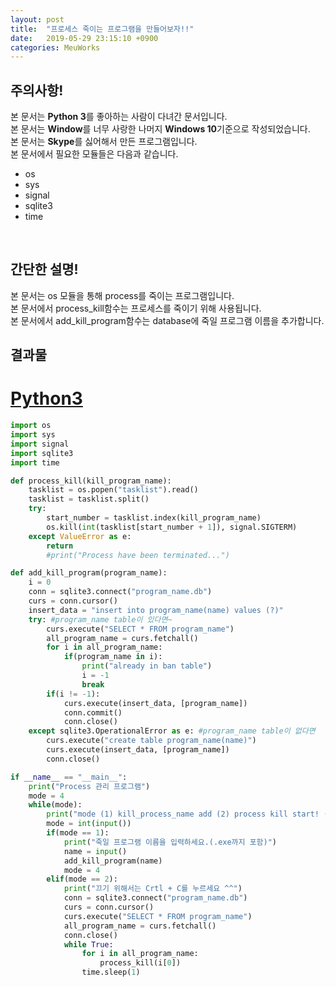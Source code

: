 ```yaml
---
layout: post
title:  "프로세스 죽이는 프로그램을 만들어보자!!"
date:   2019-05-29 23:15:10 +0900
categories: MeuWorks
---
```


## 주의사항!
본 문서는 <b>Python 3</b>를 좋아하는 사람이 다녀간 문서입니다.<br>
본 문서는 <b>Window</b>를 너무 사랑한 나머지 <b>Windows 10</b>기준으로 작성되었습니다.<br>
본 문서는 <b>Skype</b>를 싫어해서 만든 프로그램입니다.<br>
본 문서에서 필요한 모듈들은 다음과 같습니다.<br>
* os
* sys
* signal
* sqlite3
* time
<br>

## 간단한 설명!
본 문서는 os 모듈을 통해 process를 죽이는 프로그램입니다.<br>
본 문서에서 process_kill함수는 프로세스를 죽이기 위해 사용됩니다.<br>
본 문서에서 add_kill_program함수는 database에 죽일 프로그램 이름을 추가합니다.<br>


## 결과물
# <a href="https://bitbucket.org/hong9802/process_killer/src/master/main.py">Python3</a>
```py
import os
import sys
import signal
import sqlite3
import time

def process_kill(kill_program_name):
    tasklist = os.popen("tasklist").read()
    tasklist = tasklist.split()
    try:
        start_number = tasklist.index(kill_program_name)
        os.kill(int(tasklist[start_number + 1]), signal.SIGTERM)
    except ValueError as e:
        return
        #print("Process have been terminated...")

def add_kill_program(program_name):
    i = 0
    conn = sqlite3.connect("program_name.db")
    curs = conn.cursor()
    insert_data = "insert into program_name(name) values (?)"
    try: #program_name table이 있다면~
        curs.execute("SELECT * FROM program_name")
        all_program_name = curs.fetchall()
        for i in all_program_name:
            if(program_name in i):
                print("already in ban table")
                i = -1
                break
        if(i != -1):
            curs.execute(insert_data, [program_name])
            conn.commit()
            conn.close()
    except sqlite3.OperationalError as e: #program_name table이 없다면
        curs.execute("create table program_name(name)")
        curs.execute(insert_data, [program_name])
        conn.close()

if __name__ == "__main__":
    print("Process 관리 프로그램")
    mode = 4
    while(mode):
        print("mode (1) kill_process_name add (2) process kill start! (0) exit")
        mode = int(input())
        if(mode == 1):
            print("죽일 프로그램 이름을 입력하세요.(.exe까지 포함)")
            name = input()
            add_kill_program(name)
            mode = 4
        elif(mode == 2):
            print("끄기 위해서는 Crtl + C를 누르세요 ^^")
            conn = sqlite3.connect("program_name.db")
            curs = conn.cursor()
            curs.execute("SELECT * FROM program_name")
            all_program_name = curs.fetchall()
            conn.close()
            while True:
                for i in all_program_name:
                    process_kill(i[0])
                time.sleep(1)
```
